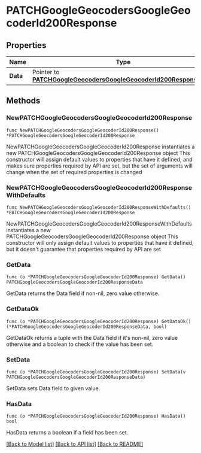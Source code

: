 # PATCHGoogleGeocodersGoogleGeocoderId200Response

## Properties

Name | Type | Description | Notes
------------ | ------------- | ------------- | -------------
**Data** | Pointer to [**PATCHGoogleGeocodersGoogleGeocoderId200ResponseData**](PATCHGoogleGeocodersGoogleGeocoderId200ResponseData.md) |  | [optional] 

## Methods

### NewPATCHGoogleGeocodersGoogleGeocoderId200Response

`func NewPATCHGoogleGeocodersGoogleGeocoderId200Response() *PATCHGoogleGeocodersGoogleGeocoderId200Response`

NewPATCHGoogleGeocodersGoogleGeocoderId200Response instantiates a new PATCHGoogleGeocodersGoogleGeocoderId200Response object
This constructor will assign default values to properties that have it defined,
and makes sure properties required by API are set, but the set of arguments
will change when the set of required properties is changed

### NewPATCHGoogleGeocodersGoogleGeocoderId200ResponseWithDefaults

`func NewPATCHGoogleGeocodersGoogleGeocoderId200ResponseWithDefaults() *PATCHGoogleGeocodersGoogleGeocoderId200Response`

NewPATCHGoogleGeocodersGoogleGeocoderId200ResponseWithDefaults instantiates a new PATCHGoogleGeocodersGoogleGeocoderId200Response object
This constructor will only assign default values to properties that have it defined,
but it doesn't guarantee that properties required by API are set

### GetData

`func (o *PATCHGoogleGeocodersGoogleGeocoderId200Response) GetData() PATCHGoogleGeocodersGoogleGeocoderId200ResponseData`

GetData returns the Data field if non-nil, zero value otherwise.

### GetDataOk

`func (o *PATCHGoogleGeocodersGoogleGeocoderId200Response) GetDataOk() (*PATCHGoogleGeocodersGoogleGeocoderId200ResponseData, bool)`

GetDataOk returns a tuple with the Data field if it's non-nil, zero value otherwise
and a boolean to check if the value has been set.

### SetData

`func (o *PATCHGoogleGeocodersGoogleGeocoderId200Response) SetData(v PATCHGoogleGeocodersGoogleGeocoderId200ResponseData)`

SetData sets Data field to given value.

### HasData

`func (o *PATCHGoogleGeocodersGoogleGeocoderId200Response) HasData() bool`

HasData returns a boolean if a field has been set.


[[Back to Model list]](../README.md#documentation-for-models) [[Back to API list]](../README.md#documentation-for-api-endpoints) [[Back to README]](../README.md)


